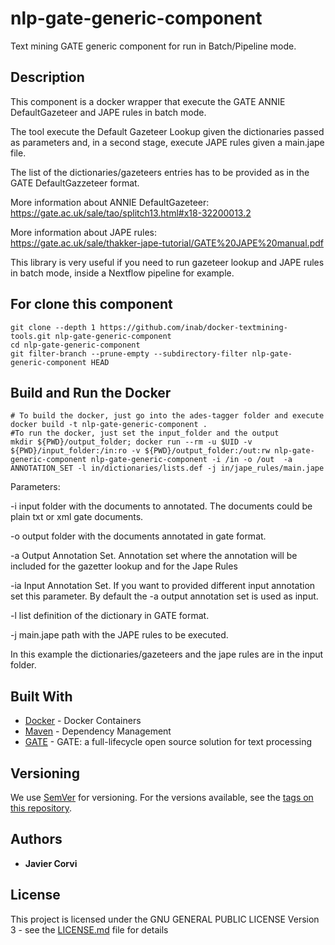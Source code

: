 # nlp-gate-generic-component

Text mining GATE generic component for run in Batch/Pipeline mode.

## Description

This component is a docker wrapper that execute the GATE ANNIE DefaultGazeteer and JAPE rules in batch mode. 

The tool execute the Default Gazeteer Lookup given the dictionaries passed as parameters and, in a second stage, execute JAPE rules given a main.jape file.

The list of the dictionaries/gazeteers entries has to be provided as in the GATE DefaultGazzeteer format. 

More information about ANNIE DefaultGazeteer: 
https://gate.ac.uk/sale/tao/splitch13.html#x18-32200013.2

More information about JAPE rules:  
https://gate.ac.uk/sale/thakker-jape-tutorial/GATE%20JAPE%20manual.pdf

This library is very useful if you need to run gazeteer lookup and JAPE rules in batch mode, inside a Nextflow pipeline for example.  

## For clone this component

	git clone --depth 1 https://github.com/inab/docker-textmining-tools.git nlp-gate-generic-component
	cd nlp-gate-generic-component
	git filter-branch --prune-empty --subdirectory-filter nlp-gate-generic-component HEAD

## Build and Run the Docker 

	# To build the docker, just go into the ades-tagger folder and execute
	docker build -t nlp-gate-generic-component .
	#To run the docker, just set the input_folder and the output
	mkdir ${PWD}/output_folder; docker run --rm -u $UID -v ${PWD}/input_folder:/in:ro -v ${PWD}/output_folder:/out:rw nlp-gate-generic-component nlp-gate-generic-component -i /in -o /out	-a ANNOTATION_SET -l in/dictionaries/lists.def -j in/jape_rules/main.jape
Parameters:
<p>
-i input folder with the documents to annotated. The documents could be plain txt or xml gate documents.
</p>
<p>
-o output folder with the documents annotated in gate format.
</p>
<p>
-a Output Annotation Set. Annotation set where the annotation will be included for the gazetter lookup and for the Jape Rules
</p>
<p>
-ia Input Annotation Set. If you want to provided different input annotation set this parameter.  By default the -a output annotation set is used as input.  
</p>
<p>
-l list definition of the dictionary in GATE format.
</p>
<p>
-j main.jape path with the JAPE rules to be executed.
</p>	
		
In this example the dictionaries/gazeteers and the jape rules are in the input folder.

## Built With

* [Docker](https://www.docker.com/) - Docker Containers
* [Maven](https://maven.apache.org/) - Dependency Management
* [GATE](https://gate.ac.uk/overview.html) - GATE: a full-lifecycle open source solution for text processing

## Versioning

We use [SemVer](http://semver.org/) for versioning. For the versions available, see the [tags on this repository](https://github.com/inab/docker-textmining-tools/edit/master/nlp-standard-preprocessing/tags). 

## Authors

* **Javier Corvi** 


## License

This project is licensed under the GNU GENERAL PUBLIC LICENSE Version 3 - see the [LICENSE.md](LICENSE.md) file for details

